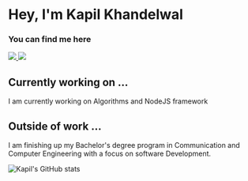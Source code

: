# Hey, I'm Kapil Khandelwal

### You can find me here

<a href="https://www.linkedin.com/in/thekapilkhandelwal/">
  <img src="https://img.shields.io/badge/LinkedIn-0077B5?style=for-the-badge&logo=linkedin&logoColor=white"/>
</a> 
<a href="https://twitter.com/kapilkhndelwal">
  <img src="https://img.shields.io/twitter/follow/kapilkhndelwal?style=social"/>
</a>

## Currently working on ...
I am currently working on Algorithms and NodeJS framework

## Outside of work ...

I am finishing up my Bachelor's degree program in
Communication and Computer Engineering with a focus on software Development. 
<br>

![Kapil's GitHub stats](https://github-readme-stats.vercel.app/api?username=thekapilkhandelwal&theme=tokyonight&show_icons=true)
